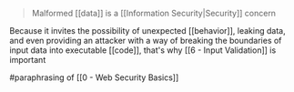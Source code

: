 > Malformed [[data]] is a [[Information Security|Security]] concern

Because it invites the possibility of unexpected [[behavior]], leaking data, and even providing an attacker with a way of breaking the boundaries of input data into executable [[code]], that's why [[6 - Input Validation]] is important

#paraphrasing  of [[0 - Web Security Basics]]